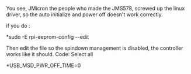You see, JMicron the people who made the JMS578, screwed up the linux driver, so the auto initialize and power off doesn't work correctly.

if you do :

*sudo -E rpi-eeprom-config --edit

Then edit the file so the spindown management is disabled, the controller works like it should.
Code: Select all

*USB_MSD_PWR_OFF_TIME=0
